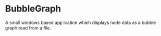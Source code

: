 # BubbleGraph
A small windows based application which displays node data as a bubble graph read from a file.
